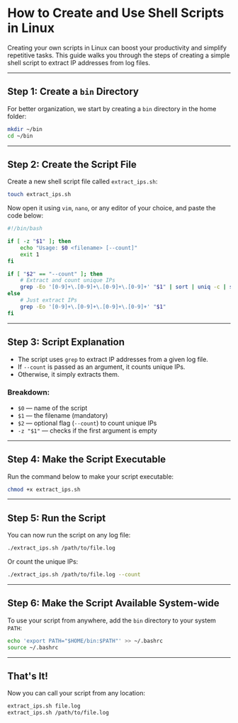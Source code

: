 # How to Create and Use Shell Scripts in Linux

Creating your own scripts in Linux can boost your productivity and simplify repetitive tasks. This guide walks you through the steps of creating a simple shell script to extract IP addresses from log files.

---

## Step 1: Create a `bin` Directory

For better organization, we start by creating a `bin` directory in the home folder:

```bash
mkdir ~/bin
cd ~/bin
```

---

## Step 2: Create the Script File

Create a new shell script file called `extract_ips.sh`:

```bash
touch extract_ips.sh
```

Now open it using `vim`, `nano`, or any editor of your choice, and paste the code below:

```bash
#!/bin/bash

if [ -z "$1" ]; then
    echo "Usage: $0 <filename> [--count]"
    exit 1
fi

if [ "$2" == "--count" ]; then
    # Extract and count unique IPs
    grep -Eo '[0-9]+\.[0-9]+\.[0-9]+\.[0-9]+' "$1" | sort | uniq -c | sort -nr
else
    # Just extract IPs
    grep -Eo '[0-9]+\.[0-9]+\.[0-9]+\.[0-9]+' "$1"
fi
```

---

## Step 3: Script Explanation

- The script uses `grep` to extract IP addresses from a given log file.
- If `--count` is passed as an argument, it counts unique IPs.
- Otherwise, it simply extracts them.

### Breakdown:

- `$0` — name of the script
- `$1` — the filename (mandatory)
- `$2` — optional flag (`--count`) to count unique IPs
- `-z "$1"` — checks if the first argument is empty

---

## Step 4: Make the Script Executable

Run the command below to make your script executable:

```bash
chmod +x extract_ips.sh
```

---

## Step 5: Run the Script

You can now run the script on any log file:

```bash
./extract_ips.sh /path/to/file.log
```

Or count the unique IPs:

```bash
./extract_ips.sh /path/to/file.log --count
```

---

## Step 6: Make the Script Available System-wide

To use your script from anywhere, add the `bin` directory to your system `PATH`:

```bash
echo 'export PATH="$HOME/bin:$PATH"' >> ~/.bashrc
source ~/.bashrc
```

---

## That's It!

Now you can call your script from any location:

```bash
extract_ips.sh file.log
extract_ips.sh /path/to/file.log
```
